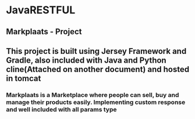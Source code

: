 # JavaRESTFUL
## Markplaats - Project
## This project is built using Jersey Framework and Gradle, also included with Java and Python cline(Attached on another document) and hosted in tomcat
### Markplaats is a Marketplace where people can sell, buy and manage their products easily. Implementing custom response and well included with all params type
